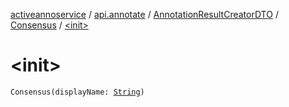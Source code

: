 [activeannoservice](../../../index.md) / [api.annotate](../../index.md) / [AnnotationResultCreatorDTO](../index.md) / [Consensus](index.md) / [&lt;init&gt;](./-init-.md)

# &lt;init&gt;

`Consensus(displayName: `[`String`](https://kotlinlang.org/api/latest/jvm/stdlib/kotlin/-string/index.html)`)`